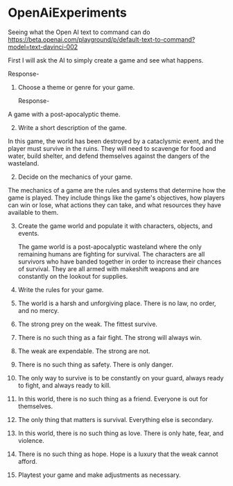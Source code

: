 # OpenAiExperiments
Seeing what the Open AI text to command can do
https://beta.openai.com/playground/p/default-text-to-command?model=text-davinci-002

First I will ask the AI to simply create a game and see what happens.

Response-
1. Choose a theme or genre for your game.

    Response-
      
A game with a post-apocalyptic theme.

  2. Write a short description of the game.

  In this game, the world has been destroyed by a cataclysmic event, and the player must survive in the ruins.
  They will need to scavenge for food and water, build shelter, and defend themselves against the dangers of the wasteland.

2. Decide on the mechanics of your game.

  The mechanics of a game are the rules and systems that determine how the game is played. They include things like the 
  game's objectives, how players can win or lose, what actions they can take, and what resources they have available to them.

3. Create the game world and populate it with characters, objects, and events.

    The game world is a post-apocalyptic wasteland where the only remaining humans are fighting for survival.
    The characters are all survivors who have banded together in order to increase their chances of survival. They are all armed with makeshift weapons and are constantly on the lookout for supplies.

4. Write the rules for your game.

1. The world is a harsh and unforgiving place. There is no law, no order, and no mercy.

2. The strong prey on the weak. The fittest survive.

3. There is no such thing as a fair fight. The strong will always win.

4. The weak are expendable. The strong are not.

5. There is no such thing as safety. There is only danger.

6. The only way to survive is to be constantly on your guard, always ready to fight, and always ready to kill.

7. In this world, there is no such thing as a friend. Everyone is out for themselves.

8. The only thing that matters is survival. Everything else is secondary.

9. In this world, there is no such thing as love. There is only hate, fear, and violence.

10. There is no such thing as hope. Hope is a luxury that the weak cannot afford.

5. Playtest your game and make adjustments as necessary.
